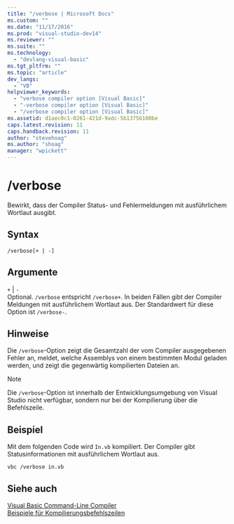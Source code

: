 ```yaml
---
title: "/verbose | Microsoft Docs"
ms.custom: ""
ms.date: "11/17/2016"
ms.prod: "visual-studio-dev14"
ms.reviewer: ""
ms.suite: ""
ms.technology: 
  - "devlang-visual-basic"
ms.tgt_pltfrm: ""
ms.topic: "article"
dev_langs: 
  - "VB"
helpviewer_keywords: 
  - "verbose compiler option [Visual Basic]"
  - "-verbose compiler option [Visual Basic]"
  - "/verbose compiler option [Visual Basic]"
ms.assetid: d1aec0c1-0261-421d-9adc-5b13756100be
caps.latest.revision: 11
caps.handback.revision: 11
author: "stevehoag"
ms.author: "shoag"
manager: "wpickett"
---
```

# /verbose
Bewirkt, dass der Compiler Status\- und Fehlermeldungen mit ausführlichem Wortlaut ausgibt.  
  
## Syntax  
  
```  
/verbose[+ | -]  
```  
  
## Argumente  
 `+` &#124; `-`  
 Optional.  `/verbose` entspricht `/verbose+`. In beiden Fällen gibt der Compiler Meldungen mit ausführlichem Wortlaut aus.  Der Standardwert für diese Option ist `/verbose-`.  
  
## Hinweise  
 Die  `/verbose`\-Option zeigt die Gesamtzahl der vom Compiler ausgegebenen Fehler an, meldet, welche Assemblys von einem bestimmten Modul geladen werden, und zeigt die gegenwärtig kompilierten Dateien an.  
  
> [!NOTE]
>  Die `/verbose`\-Option ist innerhalb der Entwicklungsumgebung von Visual Studio nicht verfügbar, sondern nur bei der Kompilierung über die Befehlszeile.  
  
## Beispiel  
 Mit dem folgenden Code wird `In.vb` kompiliert. Der Compiler gibt Statusinformationen mit ausführlichem Wortlaut aus.  
  
```  
vbc /verbose in.vb  
```  
  
## Siehe auch  
 [Visual Basic Command\-Line Compiler](../../../visual-basic/reference/command-line-compiler/index.md)   
 [Beispiele für Kompilierungsbefehlszeilen](../../../visual-basic/reference/command-line-compiler/sample-compilation-command-lines.md)